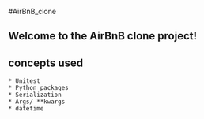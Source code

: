 #AirBnB_clone

## Welcome to the AirBnB clone project!

## concepts used
```
* Unitest
* Python packages
* Serialization
* Args/ **kwargs
* datetime
```



